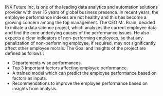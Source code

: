 INX Future Inc, is one of the leading data analytics and automation solutions provider with over 15 years of global business presence. In recent years, the employee performance indexes are not healthy and this has become a growing concern among the top management. The CEO Mr. Brain, decided to initiate a data science project, which analyzes the current employee data and find the core underlying causes of the performance issues. He also expects a clear indicators of non-performing employees, so that any penalization of non-performing employee, if required, may not significantly affect other employee morals. The Goal and Insights of the project are defined as follows : 


* Départements wise performances. 
* Top 3 Important factors affecting employee performance. 
* A trained model which can predict the employee performance based on factors as inputs. 
* Recommendations to improve the employee performance based on insights from analysis. 
